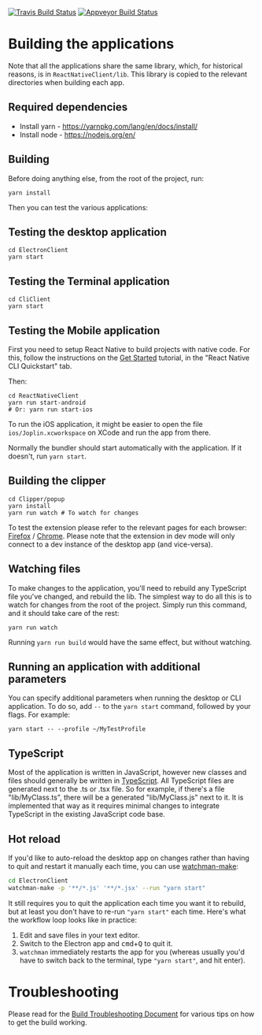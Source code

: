  [![Travis Build Status](https://travis-ci.org/laurent22/joplin.svg?branch=master)](https://travis-ci.org/laurent22/joplin) [![Appveyor Build Status](https://ci.appveyor.com/api/projects/status/github/laurent22/joplin?branch=master&passingText=master%20-%20OK&svg=true)](https://ci.appveyor.com/project/laurent22/joplin)

# Building the applications

Note that all the applications share the same library, which, for historical reasons, is in `ReactNativeClient/lib`. This library is copied to the relevant directories when building each app.

## Required dependencies

- Install yarn - https://yarnpkg.com/lang/en/docs/install/
- Install node - https://nodejs.org/en/

## Building

Before doing anything else, from the root of the project, run:

	yarn install

Then you can test the various applications:

## Testing the desktop application

	cd ElectronClient
	yarn start

## Testing the Terminal application

	cd CliClient
	yarn start

## Testing the Mobile application

First you need to setup React Native to build projects with native code. For this, follow the instructions on the [Get Started](https://facebook.github.io/react-native/docs/getting-started.html) tutorial, in the "React Native CLI Quickstart" tab.

Then:

	cd ReactNativeClient
	yarn run start-android
	# Or: yarn run start-ios

To run the iOS application, it might be easier to open the file `ios/Joplin.xcworkspace` on XCode and run the app from there.

Normally the bundler should start automatically with the application. If it doesn't, run `yarn start`.

## Building the clipper

	cd Clipper/popup
	yarn install
	yarn run watch # To watch for changes

To test the extension please refer to the relevant pages for each browser: [Firefox](https://developer.mozilla.org/en-US/docs/Mozilla/Add-ons/WebExtensions/Your_first_WebExtension#Trying_it_out) / [Chrome](https://developer.chrome.com/extensions/faq#faq-dev-01). Please note that the extension in dev mode will only connect to a dev instance of the desktop app (and vice-versa).

## Watching files

To make changes to the application, you'll need to rebuild any TypeScript file you've changed, and rebuild the lib. The simplest way to do all this is to watch for changes from the root of the project. Simply run this command, and it should take care of the rest:

	yarn run watch

Running `yarn run build` would have the same effect, but without watching.

## Running an application with additional parameters

You can specify additional parameters when running the desktop or CLI application. To do so, add `--` to the `yarn start` command, followed by your flags. For example:

	yarn start -- --profile ~/MyTestProfile

## TypeScript

Most of the application is written in JavaScript, however new classes and files should generally be written in [TypeScript](https://www.typescriptlang.org/). All TypeScript files are generated next to the .ts or .tsx file. So for example, if there's a file "lib/MyClass.ts", there will be a generated "lib/MyClass.js" next to it. It is implemented that way as it requires minimal changes to integrate TypeScript in the existing JavaScript code base.

## Hot reload

If you'd like to auto-reload the desktop app on changes rather than having to quit and restart it manually each time, you can use [watchman-make](https://facebook.github.io/watchman/docs/watchman-make.html):

```sh
cd ElectronClient
watchman-make -p '**/*.js' '**/*.jsx' --run "yarn start"
```

It still requires you to quit the application each time you want it to rebuild, but at least you don't have to re-run `"yarn start"` each time. Here's what the workflow loop looks like in practice:

1. Edit and save files in your text editor.
2. Switch to the Electron app and <kbd>cmd</kbd>+<kbd>Q</kbd> to quit it.
3. `watchman` immediately restarts the app for you (whereas usually you'd have to switch back to the terminal, type `"yarn start"`, and hit enter).

# Troubleshooting

Please read for the [Build Troubleshooting Document](https://github.com/laurent22/joplin/blob/master/readme/build_troubleshooting.md) for various tips on how to get the build working.